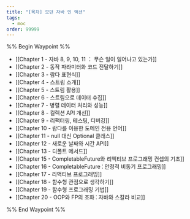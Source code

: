 ```yaml
---
title: "[목차] 모던 자바 인 액션"
tags:
  - moc
order: 99999
---
```

%% Begin Waypoint %%
- [[Chapter 1 - 자바 8, 9, 10, 11 ： 무슨 일이 일어나고 있는가]]
- [[Chapter 2 - 동작 파라미터화 코드 전달하기]]
- [[Chapter 3 - 람다 표현식]]
- [[Chapter 4 - 스트림 소개]]
- [[Chapter 5 - 스트림 활용]]
- [[Chapter 6 - 스트림으로 데이터 수집]]
- [[Chapter 7 - 병렬 데이터 처리와 성능]]
- [[Chapter 8 - 컬렉션 API 개선]]
- [[Chapter 9 - 리팩터링, 테스팅, 디버깅]]
- [[Chapter 10 - 람다를 이용한 도메인 전용 언어]]
- [[Chapter 11 - null 대신 Optional 클래스]]
- [[Chapter 12 - 새로운 날짜와 시간 API]]
- [[Chapter 13 - 디폴트 메서드]]
- [[Chapter 15 - CompletableFuture와 리액티브 프로그래밍 컨셉의 기초]]
- [[Chapter 16 - CompletableFuture ⁚ 안정적 비동기 프로그래밍]]
- [[Chapter 17 - 리액티브 프로그래밍]]
- [[Chapter 18 - 함수형 관점으로 생각하기]]
- [[Chapter 19 - 함수형 프로그래밍 기법]]
- [[Chapter 20 - OOP와 FP의 조화 ⁚ 자바와 스칼라 비교]]

%% End Waypoint %%